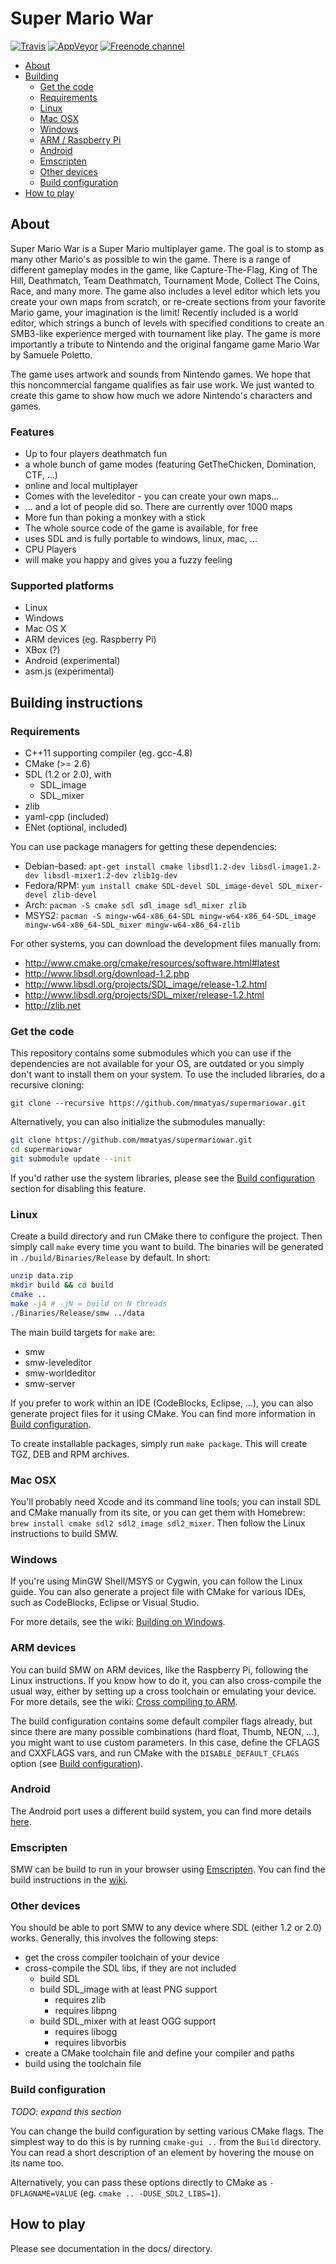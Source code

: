 # Super Mario War

[![Travis][travis-img]][travis-link] [![AppVeyor][appveyor-img]][appveyor-link] [![Freenode channel][freenode-img]][freenode-link]

- [About](#about)
- [Building](#building-instructions)
  - [Get the code](#get-the-code)
  - [Requirements](#requirements)
  - [Linux](#linux)
  - [Mac OSX](#mac-osx)
  - [Windows](#windows)
  - [ARM / Raspberry Pi](#arm-devices)
  - [Android](#android)
  - [Emscripten](#emscripten)
  - [Other devices](#other-devices)
  - [Build configuration](#build-configuration)
- [How to play](#how-to-play)


## About

Super Mario War is a Super Mario multiplayer game. The goal is to stomp as many other Mario's as possible to win the game. There is a range of different gameplay modes in the game, like Capture-The-Flag, King of The Hill, Deathmatch, Team Deathmatch, Tournament Mode, Collect The Coins, Race, and many more. The game also includes a level editor which lets you create your own maps from scratch, or re-create sections from your favorite Mario game, your imagination is the limit! Recently included is a world editor, which strings a bunch of levels with specified conditions to create an SMB3-like experience merged with tournament like play. The game is more importantly a tribute to Nintendo and the original fangame game Mario War by Samuele Poletto.

The game uses artwork and sounds from Nintendo games. We hope that this noncommercial fangame qualifies as fair use work. We just wanted to create this game to show how much we adore Nintendo's characters and games.

### Features

- Up to four players deathmatch fun
- a whole bunch of game modes (featuring GetTheChicken, Domination, CTF, ...)
- online and local multiplayer
- Comes with the leveleditor - you can create your own maps...
- ... and a lot of people did so. There are currently over 1000 maps
- More fun than poking a monkey with a stick
- The whole source code of the game is available, for free
- uses SDL and is fully portable to windows, linux, mac, ...
- CPU Players
- will make you happy and gives you a fuzzy feeling

### Supported platforms

- Linux
- Windows
- Mac OS X
- ARM devices (eg. Raspberry Pi)
- XBox (?)
- Android (experimental)
- asm.js (experimental)


## Building instructions

### Requirements

- C++11 supporting compiler (eg. gcc-4.8)
- CMake (>= 2.6)
- SDL (1.2 or 2.0), with
    - SDL_image
    - SDL_mixer
- zlib
- yaml-cpp (included)
- ENet (optional, included)

You can use package managers for getting these dependencies:

- Debian-based: `apt-get install cmake libsdl1.2-dev libsdl-image1.2-dev libsdl-mixer1.2-dev zlib1g-dev`
- Fedora/RPM: `yum install cmake SDL-devel SDL_image-devel SDL_mixer-devel zlib-devel`
- Arch: `pacman -S cmake sdl sdl_image sdl_mixer zlib`
- MSYS2: `pacman -S mingw-w64-x86_64-SDL mingw-w64-x86_64-SDL_image mingw-w64-x86_64-SDL_mixer mingw-w64-x86_64-zlib`

For other systems, you can download the development files manually from:

- http://www.cmake.org/cmake/resources/software.html#latest
- http://www.libsdl.org/download-1.2.php
- http://www.libsdl.org/projects/SDL_image/release-1.2.html
- http://www.libsdl.org/projects/SDL_mixer/release-1.2.html
- http://zlib.net

### Get the code

This repository contains some submodules which you can use if the dependencies are not available for your OS, are outdated or you simply don't want to install them on your system. To use the included libraries, do a recursive cloning:

`git clone --recursive https://github.com/mmatyas/supermariowar.git`

Alternatively, you can also initialize the submodules manually:

```sh
git clone https://github.com/mmatyas/supermariowar.git
cd supermariowar
git submodule update --init
```

If you'd rather use the system libraries, please see the [Build configuration](#build-configuration) section for disabling this feature.

### Linux

Create a build directory and run CMake there to configure the project. Then simply call `make` every time you want to build. The binaries will be generated in `./build/Binaries/Release` by default. In short:

```sh
unzip data.zip
mkdir build && cd build
cmake ..
make -j4 # -jN = build on N threads
./Binaries/Release/smw ../data
```

The main build targets for `make` are:

- smw
- smw-leveleditor
- smw-worldeditor
- smw-server

If you prefer to work within an IDE (CodeBlocks, Eclipse, ...), you can also generate project files for it using CMake. You can find more information in [Build configuration](#build-configuration).

To create installable packages, simply run `make package`. This will create TGZ, DEB and RPM archives.

### Mac OSX

You'll probably need Xcode and its command line tools; you can install SDL and CMake manually from its site, or you can get them with Homebrew: `brew install cmake sdl2 sdl2_image sdl2_mixer`. Then follow the Linux instructions to build SMW.

### Windows

If you're using MinGW Shell/MSYS or Cygwin, you can follow the Linux guide. You can also generate a project file with CMake for various IDEs, such as CodeBlocks, Eclipse or Visual Studio.

For more details, see the wiki: [Building on Windows](https://github.com/mmatyas/supermariowar/wiki/Building-on-Windows).

### ARM devices

You can build SMW on ARM devices, like the Raspberry Pi, following the Linux instructions. If you know how to do it, you can also cross-compile the usual way, either by setting up a cross toolchain or emulating your device. For more details, see the wiki: [Cross compiling to ARM](https://github.com/mmatyas/supermariowar/wiki/Cross-compiling-to-ARM).

The build configuration contains some default compiler flags already, but since there are many possible combinations (hard float, Thumb, NEON, ...), you might want to use custom parameters. In this case, define the CFLAGS and CXXFLAGS vars, and run CMake with the `DISABLE_DEFAULT_CFLAGS` option (see [Build configuration](#build-configuration)).

### Android

The Android port uses a different build system, you can find more details [here](https://github.com/mmatyas/supermariowar-android).

### Emscripten

SMW can be build to run in your browser using [Emscripten](https://kripken.github.io/emscripten-site/). You can find the build instructions in the [wiki](https://github.com/mmatyas/supermariowar/wiki/Building-the-Emscripten-port).

### Other devices

You should be able to port SMW to any device where SDL (either 1.2 or 2.0) works. Generally, this involves the following steps:

- get the cross compiler toolchain of your device
- cross-compile the SDL libs, if they are not included
  - build SDL
  - build SDL_image with at least PNG support
    - requires zlib
    - requires libpng
  - build SDL_mixer with at least OGG support
    - requires libogg
    - requires libvorbis
- create a CMake toolchain file and define your compiler and paths
- build using the toolchain file

### Build configuration

*TODO: expand this section*

You can change the build configuration by setting various CMake flags. The simplest way to do this is by running `cmake-gui ..` from the `Build` directory. You can read a short description of an element by hovering the mouse on its name too.

Alternatively, you can pass these options directly to CMake as `-DFLAGNAME=VALUE` (eg. `cmake .. -DUSE_SDL2_LIBS=1`).


## How to play

Please see documentation in the docs/ directory.


[travis-img]: https://travis-ci.org/mmatyas/supermariowar.svg?branch=master
[travis-link]: https://travis-ci.org/mmatyas/supermariowar
[appveyor-img]: https://ci.appveyor.com/api/projects/status/github/mmatyas/supermariowar?svg=true
[appveyor-link]: https://ci.appveyor.com/project/mmatyas/supermariowar
[freenode-img]: http://img.shields.io/freenode/%23supermariowar.png
[freenode-link]: https://webchat.freenode.net/?channels=supermariowar
